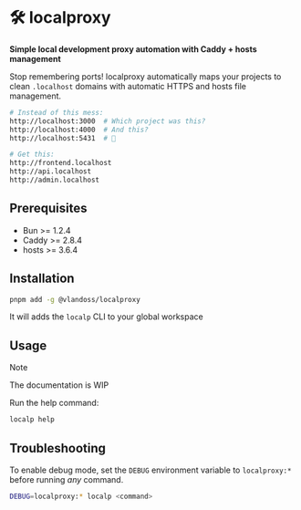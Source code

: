 # 🛠️ localproxy

**Simple local development proxy automation with Caddy + hosts management**

Stop remembering ports! localproxy automatically maps your projects to clean `.localhost` domains with automatic HTTPS and hosts file management.

```bash
# Instead of this mess:
http://localhost:3000  # Which project was this?
http://localhost:4000  # And this?
http://localhost:5431  # 🤔

# Get this:
http://frontend.localhost
http://api.localhost
http://admin.localhost
```

## Prerequisites

- Bun >= 1.2.4
- Caddy >= 2.8.4
- hosts >= 3.6.4

## Installation

```sh
pnpm add -g @vlandoss/localproxy
```

It will adds the `localp` CLI to your global workspace

## Usage

> [!NOTE]
> The documentation is WIP

Run the help command:

```sh
localp help
```

## Troubleshooting

To enable debug mode, set the `DEBUG` environment variable to `localproxy:*` before running *any* command.

```sh
DEBUG=localproxy:* localp <command>
```

